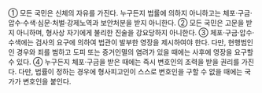 ① 모든 국민은 신체의 자유를 가진다. 누구든지 법률에 의하지 아니하고는 체포·구금·압수·수색·심문·처벌·강제노역과 보안처분을 받지 아니한다.
② 모든 국민은 고문을 받지 아니하며, 형사상 자기에게 불리한 진술을 강요당하지 아니한다.
③ 체포·구금·압수·수색에는 검사의 요구에 의하여 법관이 발부한 영장을 제시하여야 한다. 다만, 현행범인인 경우와 죄를 범하고 도피 또는 증거인멸의 염려가 있을 때에는 사후에 영장을 요구할 수 있다.
④ 누구든지 체포·구금을 받은 때에는 즉시 변호인의 조력을 받을 권리를 가진다. 다만, 법률이 정하는 경우에 형사피고인이 스스로 변호인을 구할 수 없을 때에는 국가가 변호인을 붙인다.
